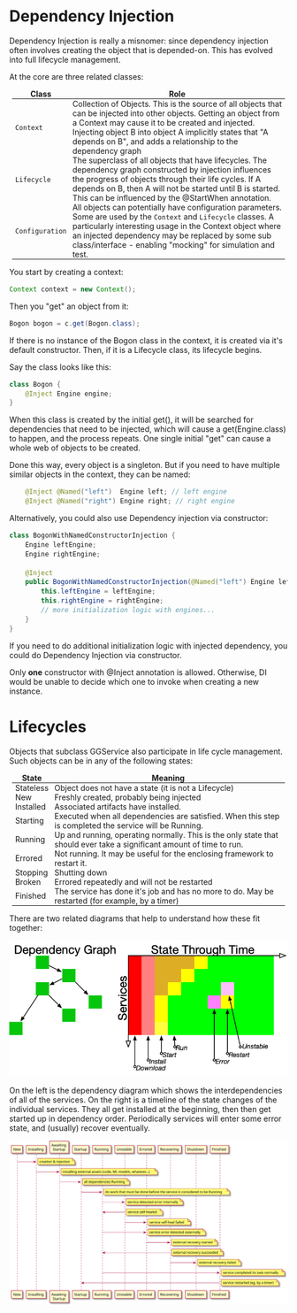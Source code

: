 # Dependency Injection
Dependency Injection is really a misnomer: since dependency injection often involves
creating the object that is depended-on.  This has evolved into full lifecycle management.

<style>td,th,table { padding:0 4pt !important; border:none !important}</style>

At the core are three related classes:

| Class | Role |
| --------- | ---------------- |
`Context` | Collection of Objects.  This is the source of all objects that can be injected into other objects.  Getting an object from a Context may cause it to be created and injected. Injecting object B into object A implicitly states that "A depends on B", and adds a relationship to the dependency graph
| `Lifecycle` | The superclass of all objects that have lifecycles.  The dependency graph constructed by injection influences the progress of objects through their life cycles.  If A depends on B, then A will not be started until B is started.  This can be influenced by the @StartWhen annotation.
| `Configuration` | All objects can potentially have configuration parameters.  Some are used by the `Context` and `Lifecycle` classes.  A particularly interesting usage in the Context object where an injected dependency may be replaced by some sub class/interface - enabling "mocking" for simulation and test.

You start by creating a context:
```java
Context context = new Context();
```

Then you "get" an object from it:
```java
Bogon bogon = c.get(Bogon.class);
```
If there is no instance of the Bogon class in the context, it is created via it's default constructor.  Then, if it is a Lifecycle class, its lifecycle begins.

Say the class looks like this:
```java
class Bogon {
    @Inject Engine engine;
}
```
When this class is created by the initial get(), it will be searched for dependencies that need to be injected, which will cause a get(Engine.class) to happen, and the process repeats.  One single initial "get" can cause a whole web of objects to be created.

Done this way, every object is a singleton.  But if you need to have multiple similar objects in the context, they can be named:
```java
    @Inject @Named("left")  Engine left; // left engine
    @Inject @Named("right") Engine right; // right engine
```

Alternatively, you could also use Dependency injection via constructor:

```java
class BogonWithNamedConstructorInjection {
    Engine leftEngine;
    Engine rightEngine;

    @Inject
    public BogonWithNamedConstructorInjection(@Named("left") Engine leftEngine, @Named("right") Engine rightEngine) {
        this.leftEngine = leftEngine;
        this.rightEngine = rightEngine;
        // more initialization logic with engines...
    }
}
```
If you need to do additional initialization logic with injected dependency, you could do Dependency Injection via 
constructor.

Only **one** constructor with @Inject annotation is allowed. Otherwise, DI would be unable to decide which one to 
invoke when creating a new instance.


# Lifecycles
Objects that subclass GGService also participate in life cycle management.  Such objects
can be in any of the following states:

| State | Meaning
| ----- | -------
|    Stateless | Object does not have a state (it is not a Lifecycle)
|    New | Freshly created, probably being injected
|    Installed | Associated artifacts have installed.
|    Starting | Executed when all dependencies are satisfied. When this step is completed the service will be Running.
|    Running | Up and running, operating normally.  This is the only state that should ever take a significant amount of time to run.
|    Errored | Not running.  It may be useful for the enclosing framework to restart it.
|    Stopping | Shutting down
|    Broken   | Errored repeatedly and will not be restarted
|    Finished | The service has done it's job and has no more to do.  May be restarted (for example, by a timer)


There are two related diagrams that help to understand how these fit together:

![Dependency-State-Time](DependencyStateTime.png)

On the left is the dependency diagram which shows the interdependencies of all of the services.  On the right is a timeline of the state changes of the individual services.  They all get installed at the beginning, then then get started up in dependency order.  Periodically services will enter some error state, and (usually) recover eventually.

![lifecycle](lifecycle.svg)

            


